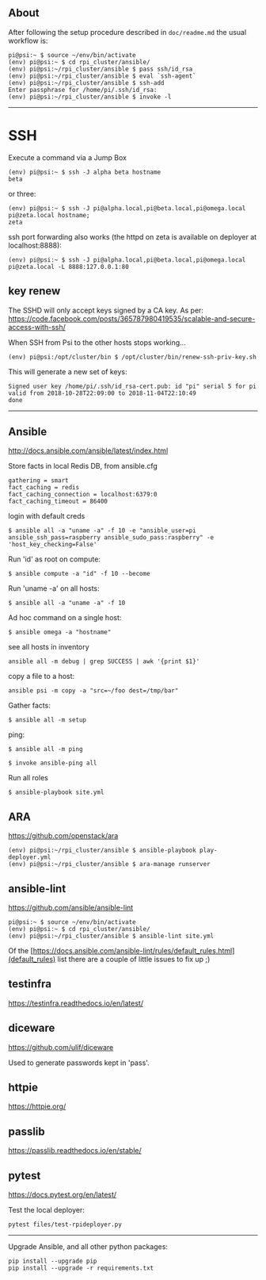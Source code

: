 About
------

After following the setup procedure described in `doc/readme.md` the usual workflow is:

```
pi@psi:~ $ source ~/env/bin/activate
(env) pi@psi:~ $ cd rpi_cluster/ansible/
(env) pi@psi:~/rpi_cluster/ansible $ pass ssh/id_rsa
(env) pi@psi:~/rpi_cluster/ansible $ eval `ssh-agent`
(env) pi@psi:~/rpi_cluster/ansible $ ssh-add
Enter passphrase for /home/pi/.ssh/id_rsa:
(env) pi@psi:~/rpi_cluster/ansible $ invoke -l
```

---


# SSH

Execute a command via a Jump Box

```
(env) pi@psi:~ $ ssh -J alpha beta hostname
beta
```

or three:

```
(env) pi@psi:~ $ ssh -J pi@alpha.local,pi@beta.local,pi@omega.local pi@zeta.local hostname;
zeta
```

ssh port forwarding also works (the httpd on zeta is available on deployer at localhost:8888):

```
(env) pi@psi:~ $ ssh -J pi@alpha.local,pi@beta.local,pi@omega.local pi@zeta.local -L 8888:127.0.0.1:80
```


## key renew

The SSHD will only accept keys signed by a CA key.
As per: https://code.facebook.com/posts/365787980419535/scalable-and-secure-access-with-ssh/

When SSH from Psi to the other hosts stops working...

```
(env) pi@psi:/opt/cluster/bin $ /opt/cluster/bin/renew-ssh-priv-key.sh
```

This will generate a new set of keys:

```
Signed user key /home/pi/.ssh/id_rsa-cert.pub: id "pi" serial 5 for pi valid from 2018-10-28T22:09:00 to 2018-11-04T22:10:49
done
```


---


Ansible
-------
http://docs.ansible.com/ansible/latest/index.html

Store facts in local Redis DB, from ansible.cfg

```
gathering = smart
fact_caching = redis
fact_caching_connection = localhost:6379:0
fact_caching_timeout = 86400
```

login with default creds

```
$ ansible all -a "uname -a" -f 10 -e "ansible_user=pi ansible_ssh_pass=raspberry ansible_sudo_pass:raspberry" -e 'host_key_checking=False'
```


Run 'id' as root on compute:

```
$ ansible compute -a "id" -f 10 --become
```

Run 'uname -a' on all hosts:

```
$ ansible all -a "uname -a" -f 10
```

Ad hoc command on a single host:

```
$ ansible omega -a "hostname"
```

see all hosts in inventory

```
ansible all -m debug | grep SUCCESS | awk '{print $1}'
```

copy a file to a host:

```
ansible psi -m copy -a "src=~/foo dest=/tmp/bar"
```


Gather facts:

```
$ ansible all -m setup
```

ping:

```
$ ansible all -m ping
```

```
$ invoke ansible-ping all
```

Run all roles

```
$ ansible-playbook site.yml
```


ARA
---
https://github.com/openstack/ara

```
(env) pi@psi:~/rpi_cluster/ansible $ ansible-playbook play-deployer.yml
(env) pi@psi:~/rpi_cluster/ansible $ ara-manage runserver
```


ansible-lint
------------
https://github.com/ansible/ansible-lint

```
pi@psi:~ $ source ~/env/bin/activate
(env) pi@psi:~ $ cd rpi_cluster/ansible/
(env) pi@psi:~/rpi_cluster/ansible $ ansible-lint site.yml
```

Of the [https://docs.ansible.com/ansible-lint/rules/default_rules.html](default_rules) list there are a couple of little issues to fix up ;)


testinfra
---------
https://testinfra.readthedocs.io/en/latest/


diceware
---------
https://github.com/ulif/diceware

Used to generate passwords kept in 'pass'.


httpie
-------
https://httpie.org/


passlib
-------
https://passlib.readthedocs.io/en/stable/


pytest
------
https://docs.pytest.org/en/latest/

Test the local deployer:

```
pytest files/test-rpideployer.py
```

---


Upgrade Ansible, and all other python packages:

```
pip install --upgrade pip
pip install --upgrade -r requirements.txt
```